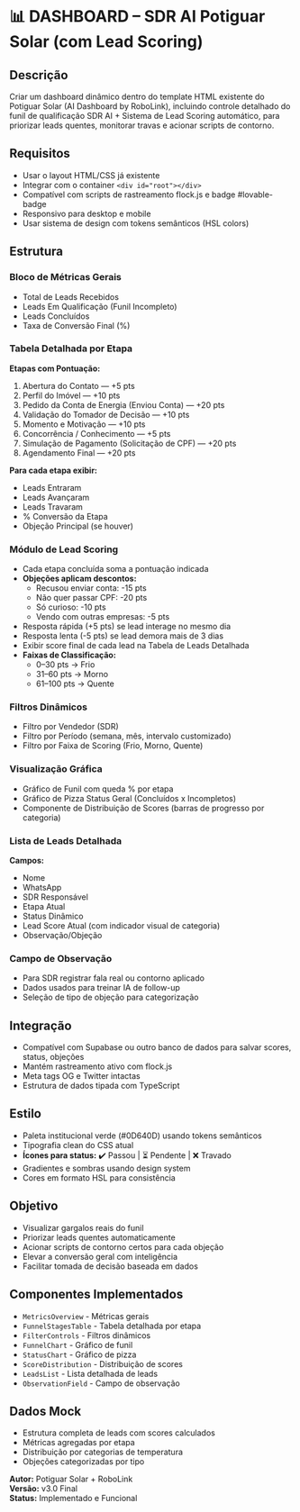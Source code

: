 # 📊 DASHBOARD – SDR AI Potiguar Solar (com Lead Scoring)

## Descrição
Criar um dashboard dinâmico dentro do template HTML existente do Potiguar Solar (AI Dashboard by RoboLink), incluindo controle detalhado do funil de qualificação SDR AI + Sistema de Lead Scoring automático, para priorizar leads quentes, monitorar travas e acionar scripts de contorno.

## Requisitos
- Usar o layout HTML/CSS já existente
- Integrar com o container `<div id="root"></div>`
- Compatível com scripts de rastreamento flock.js e badge #lovable-badge
- Responsivo para desktop e mobile
- Usar sistema de design com tokens semânticos (HSL colors)

## Estrutura

### Bloco de Métricas Gerais
- Total de Leads Recebidos
- Leads Em Qualificação (Funil Incompleto)
- Leads Concluídos
- Taxa de Conversão Final (%)

### Tabela Detalhada por Etapa
**Etapas com Pontuação:**
1. Abertura do Contato — +5 pts
2. Perfil do Imóvel — +10 pts
3. Pedido da Conta de Energia (Enviou Conta) — +20 pts
4. Validação do Tomador de Decisão — +10 pts
5. Momento e Motivação — +10 pts
6. Concorrência / Conhecimento — +5 pts
7. Simulação de Pagamento (Solicitação de CPF) — +20 pts
8. Agendamento Final — +20 pts

**Para cada etapa exibir:**
- Leads Entraram
- Leads Avançaram
- Leads Travaram
- % Conversão da Etapa
- Objeção Principal (se houver)

### Módulo de Lead Scoring
- Cada etapa concluída soma a pontuação indicada
- **Objeções aplicam descontos:**
  - Recusou enviar conta: -15 pts
  - Não quer passar CPF: -20 pts
  - Só curioso: -10 pts
  - Vendo com outras empresas: -5 pts
- Resposta rápida (+5 pts) se lead interage no mesmo dia
- Resposta lenta (-5 pts) se lead demora mais de 3 dias
- Exibir score final de cada lead na Tabela de Leads Detalhada
- **Faixas de Classificação:**
  - 0–30 pts → Frio
  - 31–60 pts → Morno
  - 61–100 pts → Quente

### Filtros Dinâmicos
- Filtro por Vendedor (SDR)
- Filtro por Período (semana, mês, intervalo customizado)
- Filtro por Faixa de Scoring (Frio, Morno, Quente)

### Visualização Gráfica
- Gráfico de Funil com queda % por etapa
- Gráfico de Pizza Status Geral (Concluídos x Incompletos)
- Componente de Distribuição de Scores (barras de progresso por categoria)

### Lista de Leads Detalhada
**Campos:**
- Nome
- WhatsApp
- SDR Responsável
- Etapa Atual
- Status Dinâmico
- Lead Score Atual (com indicador visual de categoria)
- Observação/Objeção

### Campo de Observação
- Para SDR registrar fala real ou contorno aplicado
- Dados usados para treinar IA de follow-up
- Seleção de tipo de objeção para categorização

## Integração
- Compatível com Supabase ou outro banco de dados para salvar scores, status, objeções
- Mantém rastreamento ativo com flock.js
- Meta tags OG e Twitter intactas
- Estrutura de dados tipada com TypeScript

## Estilo
- Paleta institucional verde (#0D640D) usando tokens semânticos
- Tipografia clean do CSS atual
- **Ícones para status:** ✔️ Passou | ⏳ Pendente | ❌ Travado
- Gradientes e sombras usando design system
- Cores em formato HSL para consistência

## Objetivo
- Visualizar gargalos reais do funil
- Priorizar leads quentes automaticamente
- Acionar scripts de contorno certos para cada objeção
- Elevar a conversão geral com inteligência
- Facilitar tomada de decisão baseada em dados

## Componentes Implementados
- `MetricsOverview` - Métricas gerais
- `FunnelStagesTable` - Tabela detalhada por etapa
- `FilterControls` - Filtros dinâmicos
- `FunnelChart` - Gráfico de funil
- `StatusChart` - Gráfico de pizza
- `ScoreDistribution` - Distribuição de scores
- `LeadsList` - Lista detalhada de leads
- `ObservationField` - Campo de observação

## Dados Mock
- Estrutura completa de leads com scores calculados
- Métricas agregadas por etapa
- Distribuição por categorias de temperatura
- Objeções categorizadas por tipo

**Autor:** Potiguar Solar + RoboLink  
**Versão:** v3.0 Final  
**Status:** Implementado e Funcional